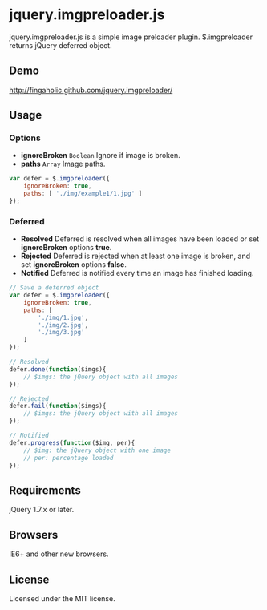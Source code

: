 # jquery.imgpreloader.js

jquery.imgpreloader.js is a simple image preloader plugin. $.imgpreloader returns jQuery deferred object.

## Demo

http://fingaholic.github.com/jquery.imgpreloader/

## Usage

### Options

* **ignoreBroken** `Boolean` Ignore if image is broken.
* **paths** `Array` Image paths.

```javascript
var defer = $.imgpreloader({
	ignoreBroken: true,
	paths: [ './img/example1/1.jpg' ]
});
```

### Deferred

* **Resolved** Deferred is resolved when all images have been loaded or set **ignoreBroken** options **true**.
* **Rejected** Deferred is rejected when at least one image is broken, and set **ignoreBroken** options **false**.
* **Notified** Deferred is notified every time an image has finished loading.

```javascript
// Save a deferred object
var defer = $.imgpreloader({
	ignoreBroken: true,
	paths: [
		'./img/1.jpg',
		'./img/2.jpg',
		'./img/3.jpg'
	]
});

// Resolved
defer.done(function($imgs){
	// $imgs: the jQuery object with all images
});

// Rejected
defer.fail(function($imgs){
	// $imgs: the jQuery object with all images
});

// Notified
defer.progress(function($img, per){
	// $img: the jQuery object with one image
	// per: percentage loaded
});
```

## Requirements

jQuery 1.7.x or later.

## Browsers

IE6+ and other new browsers.

## License

Licensed under the MIT license.
